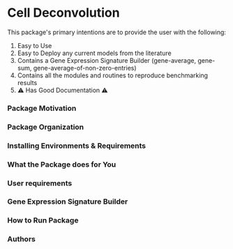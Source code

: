 # Cell Deconvolution

This package's primary intentions are to provide the user with the following:

1. Easy to Use
2. Easy to Deploy any current models from the literature
3. Contains a Gene Expression Signature Builder (gene-average, gene-sum, gene-average-of-non-zero-entries)
4. Contains all the modules and routines to reproduce benchmarking results
5. ⚠️ Has Good Documentation ⚠️

### Package Motivation

### Package Organization

### Installing Environments & Requirements

### What the Package does for You

### User requirements

### Gene Expression Signature Builder

### How to Run Package

### Authors



